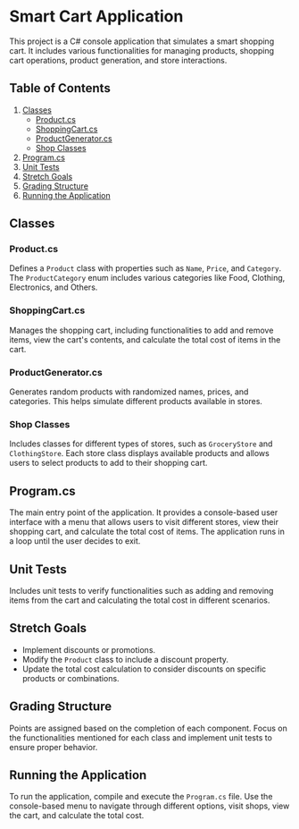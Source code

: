 # Smart Cart Application

This project is a C# console application that simulates a smart shopping cart. It includes various functionalities for managing products, shopping cart operations, product generation, and store interactions.

## Table of Contents
1. [Classes](#classes)
    - [Product.cs](#productcs)
    - [ShoppingCart.cs](#shoppingcartcs)
    - [ProductGenerator.cs](#productgeneratorcs)
    - [Shop Classes](#shop-classes)
2. [Program.cs](#programcs)
3. [Unit Tests](#unit-tests)
4. [Stretch Goals](#stretch-goals)
5. [Grading Structure](#grading-structure)
6. [Running the Application](#running-the-application)

## Classes

### Product.cs

Defines a `Product` class with properties such as `Name`, `Price`, and `Category`. The `ProductCategory` enum includes various categories like Food, Clothing, Electronics, and Others.

### ShoppingCart.cs

Manages the shopping cart, including functionalities to add and remove items, view the cart's contents, and calculate the total cost of items in the cart.

### ProductGenerator.cs

Generates random products with randomized names, prices, and categories. This helps simulate different products available in stores.

### Shop Classes

Includes classes for different types of stores, such as `GroceryStore` and `ClothingStore`. Each store class displays available products and allows users to select products to add to their shopping cart.

## Program.cs

The main entry point of the application. It provides a console-based user interface with a menu that allows users to visit different stores, view their shopping cart, and calculate the total cost of items. The application runs in a loop until the user decides to exit.

## Unit Tests

Includes unit tests to verify functionalities such as adding and removing items from the cart and calculating the total cost in different scenarios.

## Stretch Goals

- Implement discounts or promotions.
- Modify the `Product` class to include a discount property.
- Update the total cost calculation to consider discounts on specific products or combinations.

## Grading Structure

Points are assigned based on the completion of each component. Focus on the functionalities mentioned for each class and implement unit tests to ensure proper behavior.

## Running the Application

To run the application, compile and execute the `Program.cs` file. Use the console-based menu to navigate through different options, visit shops, view the cart, and calculate the total cost.
